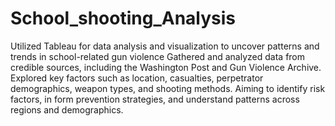 # School_shooting_Analysis
Utilized Tableau for data analysis and visualization to uncover patterns and trends in school-related gun violence Gathered and analyzed data from credible sources, including the Washington Post and Gun Violence Archive. Explored key factors such as location, casualties, perpetrator demographics, weapon types, and shooting methods. Aiming to identify risk factors, in form prevention strategies, and understand patterns across regions and demographics.

